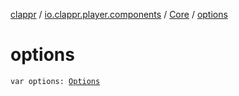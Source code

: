 [clappr](../../index.md) / [io.clappr.player.components](../index.md) / [Core](index.md) / [options](.)

# options

`var options: `[`Options`](../../io.clappr.player.base/-options/index.md)